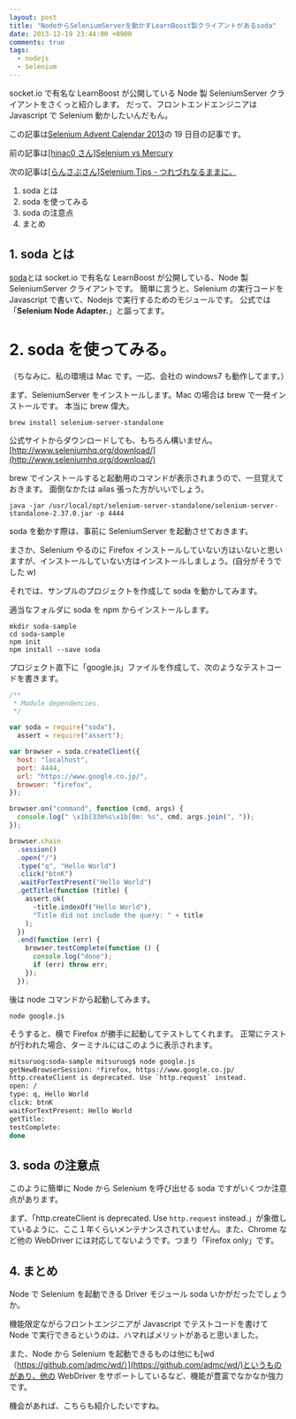 ```yaml
---
layout: post
title: "NodeからSeleniumServerを動かすLearnBoost製クライアントがあるsoda"
date: 2013-12-19 23:44:00 +0900
comments: true
tags:
  - nodejs
  - Selenium
---
```


socket.io で有名な LearnBoost が公開している Node 製 SeleniumServer クライアントをさくっと紹介します。
だって、フロントエンドエンジニアは Javascript で Selenium 動かしたいんだもん。

この記事は[Selenium Advent Calendar 2013](http://www.adventar.org/calendars/128)の 19 日目の記事です。

前の記事は[[hinac0 さん]Selenium vs Mercury](http://0dan5.wordpress.com/2013/12/18/1-3/)

次の記事は[[らんさぶさん]Selenium Tips - つれづれなるままに。](http://dolias2010.hatenablog.com/entry/2013/12/20/012714)

<!-- more -->

1.  soda とは
2.  soda を使ってみる
3.  soda の注意点
4.  まとめ

## 1. soda とは

[soda](https://github.com/LearnBoost/soda)とは socket.io で有名な LearnBoost が公開している、Node 製 SeleniumServer クライアントです。
簡単に言うと、Selenium の実行コードを Javascript で書いて、Nodejs で実行するためのモジュールです。
公式では「**Selenium Node Adapter.**」と謳ってます。

# 2. soda を使ってみる。

（ちなみに、私の環境は Mac です。一応、会社の windows7 も動作してます。）

まず、SeleniumServer をインストールします。Mac の場合は brew で一発インストールです。
本当に brew 偉大。

```
brew install selenium-server-standalone
```

公式サイトからダウンロードしても、もちろん構いません。
[http://www.seleniumhq.org/download/](http://www.seleniumhq.org/download/)

brew でインストールすると起動用のコマンドが表示されまうので、一旦覚えておきます。
面倒なかたは ailas 張った方がいいでしょう。

```
java -jar /usr/local/opt/selenium-server-standalone/selenium-server-standalone-2.37.0.jar -p 4444
```

soda を動かす際は、事前に SeleniumServer を起動させておきます。

まさか、Selenium やるのに Firefox インストールしていない方はいないと思いますが、インストールしていない方はインストールしましょう。(自分がそうでした w)

それでは、サンプルのプロジェクトを作成して soda を動かしてみます。

適当なフォルダに soda を npm からインストールします。

```
mkdir soda-sample
cd soda-sample
npm init
npm install --save soda
```

プロジェクト直下に「google.js」ファイルを作成して、次のようなテストコードを書きます。

```js
/**
 * Module dependencies.
 */

var soda = require("soda"),
  assert = require("assert");

var browser = soda.createClient({
  host: "localhost",
  port: 4444,
  url: "https://www.google.co.jp/",
  browser: "firefox",
});

browser.on("command", function (cmd, args) {
  console.log(" \x1b[33m%s\x1b[0m: %s", cmd, args.join(", "));
});

browser.chain
  .session()
  .open("/")
  .type("q", "Hello World")
  .click("btnK")
  .waitForTextPresent("Hello World")
  .getTitle(function (title) {
    assert.ok(
      ~title.indexOf("Hello World"),
      "Title did not include the query: " + title
    );
  })
  .end(function (err) {
    browser.testComplete(function () {
      console.log("done");
      if (err) throw err;
    });
  });
```

後は node コマンドから起動してみます。

```
node google.js
```

そうすると、横で Firefox が勝手に起動してテストしてくれます。
正常にテストが行われた場合、ターミナルにはこのように表示されます。

```sh
mitsuruog:soda-sample mitsuruog$ node google.js
getNewBrowserSession: *firefox, https://www.google.co.jp/
http.createClient is deprecated. Use `http.request` instead.
open: /
type: q, Hello World
click: btnK
waitForTextPresent: Hello World
getTitle:
testComplete:
done
```

## 3. soda の注意点

このように簡単に Node から Selenium を呼び出せる soda ですがいくつか注意点があります。

まず、「http.createClient is deprecated. Use `http.request` instead.」が象徴しているように、ここ１年くらいメンテナンスされていません。また、Chrome など他の WebDriver には対応してないようです。つまり「Firefox only」です。

## 4. まとめ

Node で Selenium を起動できる Driver モジュール soda いかがだったでしょうか。

機能限定ながらフロントエンジニアが Javascript でテストコードを書けて Node で実行できるというのは、ハマればメリットがあると思いました。

また、Node から Selenium を起動できるものは他にも[wd（https://github.com/admc/wd/）](https://github.com/admc/wd/)というものがあり、他の WebDriver をサポートしているなど、機能が豊富でなかなか強力です。

機会があれば、こちらも紹介したいですね。
